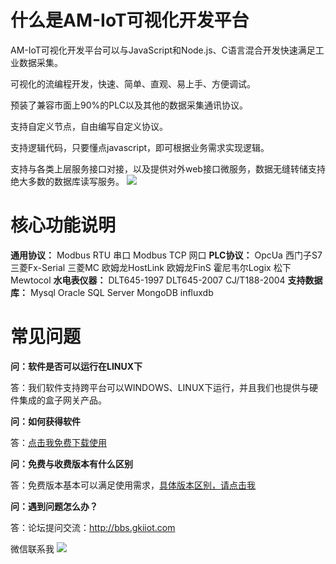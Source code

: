 # 什么是AM-IoT可视化开发平台
AM-IoT可视化开发平台可以与JavaScript和Node.js、C语言混合开发快速满足工业数据采集。

可视化的流编程开发，快速、简单、直观、易上手、方便调试。

预装了兼容市面上90%的PLC以及其他的数据采集通讯协议。

支持自定义节点，自由编写自定义协议。

支持逻辑代码，只要懂点javascript，即可根据业务需求实现逻辑。

支持与各类上层服务接口对接，以及提供对外web接口微服务，数据无缝转储支持绝大多数的数据库读写服务。
![](https://raw.githubusercontent.com/qq50520271/AmIoT/master/img/ui.png)
# 核心功能说明
**通用协议：**
Modbus RTU 串口
Modbus TCP 网口
**PLC协议：**
OpcUa
西门子S7
三菱Fx-Serial 
三菱MC
欧姆龙HostLink 
欧姆龙FinS
霍尼韦尔Logix 
松下Mewtocol 
**水电表仪器：**
DLT645-1997
DLT645-2007 
CJ/T188-2004
**支持数据库：**
Mysql
Oracle
SQL Server
MongoDB
influxdb

# 常见问题
**问：软件是否可以运行在LINUX下**

答：我们软件支持跨平台可以WINDOWS、LINUX下运行，并且我们也提供与硬件集成的盒子网关产品。

**问：如何获得软件**

答：[点击我免费下载使用](https://github.com/qq50520271/AmIoT/releases/download/1.0.2/Setup_x64_free_1.0.2.exe "点击我免费下载使用")

**问：免费与收费版本有什么区别**

答：免费版本基本可以满足使用需求，[具体版本区别，请点击我](http://www.gkiiot.com/index/index/download.html "具体版本区别，请点击我")

**问：遇到问题怎么办？**

答：论坛提问交流：http://bbs.gkiiot.com

微信联系我
![](https://raw.githubusercontent.com/qq50520271/AmIoT/master/img/weixin.jpg)


